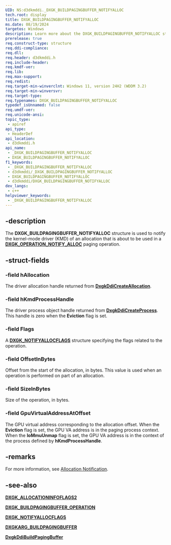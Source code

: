```yaml
---
UID: NS:d3dkmddi._DXGK_BUILDPAGINGBUFFER_NOTIFYALLOC
tech.root: display
title: DXGK_BUILDPAGINGBUFFER_NOTIFYALLOC
ms.date: 08/19/2024
targetos: Windows
description: Learn more about the DXGK_BUILDPAGINGBUFFER_NOTIFYALLOC structure.
prerelease: true
req.construct-type: structure
req.ddi-compliance: 
req.dll: 
req.header: d3dkmddi.h
req.include-header: 
req.kmdf-ver: 
req.lib: 
req.max-support: 
req.redist: 
req.target-min-winverclnt: Windows 11, version 24H2 (WDDM 3.2)
req.target-min-winversvr: 
req.target-type: 
req.typenames: DXGK_BUILDPAGINGBUFFER_NOTIFYALLOC
typedef_isUnnamed: false
req.umdf-ver: 
req.unicode-ansi: 
topic_type:
 - apiref
api_type:
 - HeaderDef
api_location:
 - d3dkmddi.h
api_name:
 - _DXGK_BUILDPAGINGBUFFER_NOTIFYALLOC
 - DXGK_BUILDPAGINGBUFFER_NOTIFYALLOC
f1_keywords:
 - _DXGK_BUILDPAGINGBUFFER_NOTIFYALLOC
 - d3dkmddi/_DXGK_BUILDPAGINGBUFFER_NOTIFYALLOC
 - DXGK_BUILDPAGINGBUFFER_NOTIFYALLOC
 - d3dkmddi/DXGK_BUILDPAGINGBUFFER_NOTIFYALLOC
dev_langs:
 - c++
helpviewer_keywords:
 - _DXGK_BUILDPAGINGBUFFER_NOTIFYALLOC
---
```


## -description

The **DXGK_BUILDPAGINGBUFFER_NOTIFYALLOC** structure is used to notify the kernel-mode driver (KMD) of an allocation that is about to be used in a [**DXGK_OPERATION_NOTIFY_ALLOC**](ne-d3dkmddi-_dxgk_buildpagingbuffer_operation.md) paging operation.

## -struct-fields

### -field hAllocation

The driver allocation handle returned from [**DxgkDdiCreateAllocation**](nc-d3dkmddi-dxgkddi_createallocation.md).

### -field hKmdProcessHandle

The driver process object handle returned from [**DxgkDdiCreateProcess**](nc-d3dkmddi-dxgkddi_createprocess.md). This handle is zero when the **Eviction** flag is set.

### -field Flags

A [**DXGK_NOTIFYALLOCFLAGS**](ns-d3dkmddi-dxgk_notifyallocflags.md) structure specifying the flags related to the operation.

### -field OffsetInBytes

Offset from the start of the allocation, in bytes. This value is used when an operation is performed on part of an allocation.

### -field SizeInBytes

Size of the operation, in bytes.

### -field GpuVirtualAddressAtOffset

The GPU virtual address corresponding to the allocation offset. When the **Eviction** flag is set, the GPU VA address is in the paging process context. When the **IoMmuUnmap** flag is set, the GPU VA address is in the context of the process defined by **hKmdProcessHandle**.

## -remarks

For more information, see [Allocation Notification](/windows-hardware/drivers/display/allocation-notification).

## -see-also

[**DXGK_ALLOCATIONINFOFLAGS2**](ns-d3dkmddi-dxgk_allocationinfoflags2.md)

[**DXGK_BUILDPAGINGBUFFER_OPERATION**](ne-d3dkmddi-dxgk_buildpagingbuffer_operation.md)

[**DXGK_NOTIFYALLOCFLAGS**](ns-d3dkmddi-dxgk_notifyallocflags.md)

[**DXGKARG_BUILDPAGINGBUFFER**](ns-d3dkmddi-dxgkarg_buildpagingbuffer.md)

[**DxgkDdiBuildPagingBuffer**](nc-d3dkmddi-dxgkddi_buildpagingbuffer.md)
